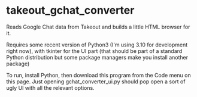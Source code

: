# takeout\_gchat\_converter
Reads Google Chat data from Takeout and builds a little HTML browser for it.

Requires some recent version of Python3 (I'm using 3.10 for development right now), with tkinter for the UI part (that should be part of a standard Python distribution but some package managers make you install another package)

To run, install Python, then download this program from the Code menu on this page. Just opening gchat\_converter\_ui.py should pop open a sort of ugly UI with all the relevant options.
